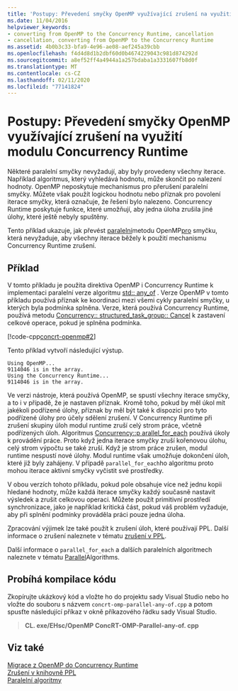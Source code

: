 ```yaml
---
title: 'Postupy: Převedení smyčky OpenMP využívající zrušení na využití modulu Concurrency Runtime'
ms.date: 11/04/2016
helpviewer_keywords:
- converting from OpenMP to the Concurrency Runtime, cancellation
- cancellation, converting from OpenMP to the Concurrency Runtime
ms.assetid: 4b0b3c33-bfa9-4e96-ae08-aef245a39cbb
ms.openlocfilehash: f4d4d8d1b2dbf60d0b4674229043c981d874292d
ms.sourcegitcommit: a8ef52ff4a4944a1a257bdaba1a3331607fb8d0f
ms.translationtype: MT
ms.contentlocale: cs-CZ
ms.lasthandoff: 02/11/2020
ms.locfileid: "77141824"
---
```

# <a name="how-to-convert-an-openmp-loop-that-uses-cancellation-to-use-the-concurrency-runtime"></a>Postupy: Převedení smyčky OpenMP využívající zrušení na využití modulu Concurrency Runtime

Některé paralelní smyčky nevyžadují, aby byly provedeny všechny iterace. Například algoritmus, který vyhledává hodnotu, může skončit po nalezení hodnoty. OpenMP neposkytuje mechanismus pro přerušení paralelní smyčky. Můžete však použít logickou hodnotu nebo příznak pro povolení iterace smyčky, která označuje, že řešení bylo nalezeno. Concurrency Runtime poskytuje funkce, které umožňují, aby jedna úloha zrušila jiné úlohy, které ještě nebyly spuštěny.

Tento příklad ukazuje, jak převést [paralelní](../../parallel/concrt/how-to-use-parallel-invoke-to-write-a-parallel-sort-routine.md#parallel)metodu OpenMP[pro](../../parallel/openmp/reference/for-openmp.md) smyčku, která nevyžaduje, aby všechny iterace běžely k použití mechanismu Concurrency Runtime zrušení.

## <a name="example"></a>Příklad

V tomto příkladu je použita direktiva OpenMP i Concurrency Runtime k implementaci paralelní verze algoritmu [std:: any_of](../../standard-library/algorithm-functions.md#any_of) . Verze OpenMP v tomto příkladu používá příznak ke koordinaci mezi všemi cykly paralelní smyčky, u kterých byla podmínka splněna. Verze, která používá Concurrency Runtime, používá metodu [Concurrency:: structured_task_group:: Cancel](reference/structured-task-group-class.md#cancel) k zastavení celkové operace, pokud je splněna podmínka.

[!code-cpp[concrt-openmp#2](../../parallel/concrt/codesnippet/cpp/convert-an-openmp-loop-that-uses-cancellation_1.cpp)]

Tento příklad vytvoří následující výstup.

```Output
Using OpenMP...
9114046 is in the array.
Using the Concurrency Runtime...
9114046 is in the array.
```

Ve verzi nástroje, která používá OpenMP, se spustí všechny iterace smyčky, a to i v případě, že je nastaven příznak. Kromě toho, pokud by měl úkol mít jakékoli podřízené úlohy, příznak by měl být také k dispozici pro tyto podřízené úlohy pro účely sdělení zrušení. V Concurrency Runtime při zrušení skupiny úloh modul runtime zruší celý strom práce, včetně podřízených úloh. Algoritmus [Concurrency::p arallel_for_each](reference/concurrency-namespace-functions.md#parallel_for_each) používá úkoly k provádění práce. Proto když jedna iterace smyčky zruší kořenovou úlohu, celý strom výpočtu se také zruší. Když je strom práce zrušen, modul runtime nespustí nové úlohy. Modul runtime však umožňuje dokončení úloh, které již byly zahájeny. V případě `parallel_for_each`ho algoritmu proto mohou iterace aktivní smyčky vyčistit své prostředky.

V obou verzích tohoto příkladu, pokud pole obsahuje více než jednu kopii hledané hodnoty, může každá iterace smyčky každý současně nastavit výsledek a zrušit celkovou operaci. Můžete použít primitivní prostředí synchronizace, jako je například kritická část, pokud váš problém vyžaduje, aby při splnění podmínky prováděla práci pouze jedna úloha.

Zpracování výjimek lze také použít k zrušení úloh, které používají PPL. Další informace o zrušení naleznete v tématu [zrušení v PPL](cancellation-in-the-ppl.md).

Další informace o `parallel_for_each` a dalších paralelních algoritmech naleznete v tématu [Parallel](../../parallel/concrt/parallel-algorithms.md)Algorithms.

## <a name="compiling-the-code"></a>Probíhá kompilace kódu

Zkopírujte ukázkový kód a vložte ho do projektu sady Visual Studio nebo ho vložte do souboru s názvem `concrt-omp-parallel-any-of.cpp` a potom spusťte následující příkaz v okně příkazového řádku sady Visual Studio.

> **CL. exe/EHsc/OpenMP ConcRT-OMP-Parallel-any-of. cpp**

## <a name="see-also"></a>Viz také

[Migrace z OpenMP do Concurrency Runtime](../../parallel/concrt/migrating-from-openmp-to-the-concurrency-runtime.md)<br/>
[Zrušení v knihovně PPL](cancellation-in-the-ppl.md)<br/>
[Paralelní algoritmy](../../parallel/concrt/parallel-algorithms.md)
